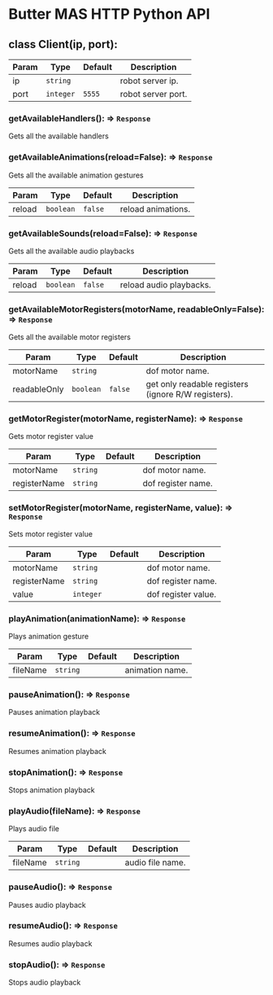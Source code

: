 # Butter MAS HTTP Python API

## class Client(ip, port):
| Param | Type | Default | Description |
| --- | --- | --- | --- |
| ip | <code>string</code> |  | robot server ip. |
| port | <code>integer</code> | <code>5555</code> | robot server port. |

###    getAvailableHandlers(): ⇒ <code>Response</code>
Gets all the available handlers

###    getAvailableAnimations(reload=False): ⇒ <code>Response</code>
Gets all the available animation gestures

| Param | Type | Default | Description |
| --- | --- | --- | --- |
| reload | <code>boolean</code> | <code>false</code> | reload animations. |

###    getAvailableSounds(reload=False): ⇒ <code>Response</code>
Gets all the available audio playbacks

| Param | Type | Default | Description |
| --- | --- | --- | --- |
| reload | <code>boolean</code> | <code>false</code> | reload audio playbacks. |

###    getAvailableMotorRegisters(motorName, readableOnly=False): ⇒ <code>Response</code>
Gets all the available motor registers

| Param | Type | Default | Description |
| --- | --- | --- | --- |
| motorName | <code>string</code> |  | dof motor name. |
| readableOnly | <code>boolean</code> | <code>false</code> | get only readable registers (ignore R/W registers). |

###    getMotorRegister(motorName, registerName): ⇒ <code>Response</code>
Gets motor register value

| Param | Type | Default | Description |
| --- | --- | --- | --- |
| motorName | <code>string</code> |  | dof motor name. |
| registerName | <code>string</code> |  | dof register name. |

###    setMotorRegister(motorName, registerName, value): ⇒ <code>Response</code>
Sets motor register value

| Param | Type | Default | Description |
| --- | --- | --- | --- |
| motorName | <code>string</code> |  | dof motor name. |
| registerName | <code>string</code> |  | dof register name. |
| value | <code>integer</code> |  | dof register value. |

###    playAnimation(animationName): ⇒ <code>Response</code>
Plays animation gesture

| Param | Type | Default | Description |
| --- | --- | --- | --- |
| fileName | <code>string</code> |  | animation name. |

###    pauseAnimation(): ⇒ <code>Response</code>
Pauses animation playback

###    resumeAnimation(): ⇒ <code>Response</code>
Resumes animation playback

###    stopAnimation(): ⇒ <code>Response</code>
Stops animation playback

###    playAudio(fileName): ⇒ <code>Response</code>
Plays audio file

| Param | Type | Default | Description |
| --- | --- | --- | --- |
| fileName | <code>string</code> |  | audio file name. |

###    pauseAudio(): ⇒ <code>Response</code>
Pauses audio playback

###    resumeAudio(): ⇒ <code>Response</code>
Resumes audio playback

###    stopAudio(): ⇒ <code>Response</code>
Stops audio playback
